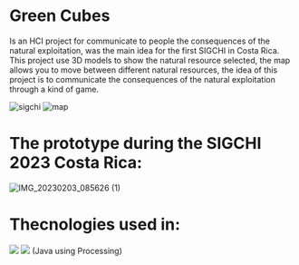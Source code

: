 # Green Cubes 

Is an HCI project for communicate to people the consequences of the natural exploitation, was the main idea for the first SIGCHI in Costa Rica. This project use 3D models to show the natural resource selected, the map allows you to move between different natural resources, the idea of this project is to communicate the consequences of the natural exploitation through a kind of game.

![sigchi](https://github.com/diegoTech14/GreenCubes/assets/85724318/30c106db-597f-477c-b56b-2c985fa5044c)
![map](https://github.com/diegoTech14/GreenCubes/assets/85724318/4ee42706-28d7-4b4d-a0df-aba82131c53c)

# The prototype during the SIGCHI 2023 Costa Rica:
![IMG_20230203_085626 (1)](https://github.com/diegoTech14/GreenCubes/assets/85724318/f3d4c82f-d8ba-493a-a309-f287b55bdc5f)

# Thecnologies used in:

<img src="https://img.shields.io/badge/Arduino_IDE-00979D?style=for-the-badge&logo=arduino&logoColor=white">
<img src="https://img.shields.io/badge/OpenJDK-ED8B00?style=for-the-badge&logo=openjdk&logoColor=white"> (Java using Processing)
